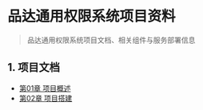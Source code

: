 # 品达通用权限系统项目资料

> 品达通用权限系统项目文档、相关组件与服务部署信息

## 1. 项目文档

<ul class="docs">
  <li><a href="#/00-项目资料/08-品达通用权限系统/01-项目概述">第01章 项目概述</a></li>
  <li><a href="#/00-项目资料/08-品达通用权限系统/02-项目搭建">第02章 项目搭建</a></li>
</ul>
